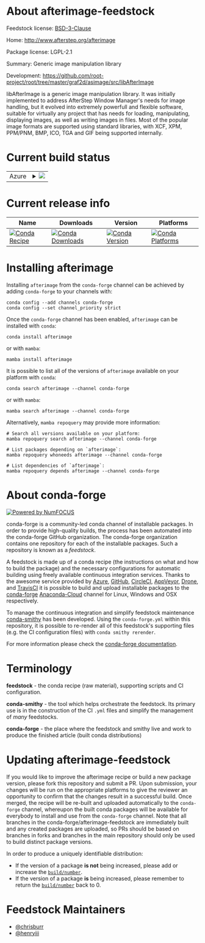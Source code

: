 About afterimage-feedstock
==========================

Feedstock license: [BSD-3-Clause](https://github.com/conda-forge/afterimage-feedstock/blob/main/LICENSE.txt)

Home: http://www.afterstep.org/afterimage

Package license: LGPL-2.1

Summary: Generic image manipulation library

Development: https://github.com/root-project/root/tree/master/graf2d/asimage/src/libAfterImage

libAfterImage is a generic image manipulation library. It was initially
implemented to address AfterStep Window Manager's needs for image handling,
but it evolved into extremely powerfull and flexible software, suitable for
virtually any project that has needs for loading, manipulating, displaying
images, as well as writing images in files. Most of the popular image
formats are supported using standard libraries, with XCF, XPM, PPM/PNM,
BMP, ICO, TGA and GIF being supported internally.


Current build status
====================


<table>
    
  <tr>
    <td>Azure</td>
    <td>
      <details>
        <summary>
          <a href="https://dev.azure.com/conda-forge/feedstock-builds/_build/latest?definitionId=2615&branchName=main">
            <img src="https://dev.azure.com/conda-forge/feedstock-builds/_apis/build/status/afterimage-feedstock?branchName=main">
          </a>
        </summary>
        <table>
          <thead><tr><th>Variant</th><th>Status</th></tr></thead>
          <tbody><tr>
              <td>linux_64</td>
              <td>
                <a href="https://dev.azure.com/conda-forge/feedstock-builds/_build/latest?definitionId=2615&branchName=main">
                  <img src="https://dev.azure.com/conda-forge/feedstock-builds/_apis/build/status/afterimage-feedstock?branchName=main&jobName=linux&configuration=linux%20linux_64_" alt="variant">
                </a>
              </td>
            </tr><tr>
              <td>linux_aarch64</td>
              <td>
                <a href="https://dev.azure.com/conda-forge/feedstock-builds/_build/latest?definitionId=2615&branchName=main">
                  <img src="https://dev.azure.com/conda-forge/feedstock-builds/_apis/build/status/afterimage-feedstock?branchName=main&jobName=linux&configuration=linux%20linux_aarch64_" alt="variant">
                </a>
              </td>
            </tr><tr>
              <td>linux_ppc64le</td>
              <td>
                <a href="https://dev.azure.com/conda-forge/feedstock-builds/_build/latest?definitionId=2615&branchName=main">
                  <img src="https://dev.azure.com/conda-forge/feedstock-builds/_apis/build/status/afterimage-feedstock?branchName=main&jobName=linux&configuration=linux%20linux_ppc64le_" alt="variant">
                </a>
              </td>
            </tr><tr>
              <td>osx_64</td>
              <td>
                <a href="https://dev.azure.com/conda-forge/feedstock-builds/_build/latest?definitionId=2615&branchName=main">
                  <img src="https://dev.azure.com/conda-forge/feedstock-builds/_apis/build/status/afterimage-feedstock?branchName=main&jobName=osx&configuration=osx%20osx_64_" alt="variant">
                </a>
              </td>
            </tr><tr>
              <td>osx_arm64</td>
              <td>
                <a href="https://dev.azure.com/conda-forge/feedstock-builds/_build/latest?definitionId=2615&branchName=main">
                  <img src="https://dev.azure.com/conda-forge/feedstock-builds/_apis/build/status/afterimage-feedstock?branchName=main&jobName=osx&configuration=osx%20osx_arm64_" alt="variant">
                </a>
              </td>
            </tr>
          </tbody>
        </table>
      </details>
    </td>
  </tr>
</table>

Current release info
====================

| Name | Downloads | Version | Platforms |
| --- | --- | --- | --- |
| [![Conda Recipe](https://img.shields.io/badge/recipe-afterimage-green.svg)](https://anaconda.org/conda-forge/afterimage) | [![Conda Downloads](https://img.shields.io/conda/dn/conda-forge/afterimage.svg)](https://anaconda.org/conda-forge/afterimage) | [![Conda Version](https://img.shields.io/conda/vn/conda-forge/afterimage.svg)](https://anaconda.org/conda-forge/afterimage) | [![Conda Platforms](https://img.shields.io/conda/pn/conda-forge/afterimage.svg)](https://anaconda.org/conda-forge/afterimage) |

Installing afterimage
=====================

Installing `afterimage` from the `conda-forge` channel can be achieved by adding `conda-forge` to your channels with:

```
conda config --add channels conda-forge
conda config --set channel_priority strict
```

Once the `conda-forge` channel has been enabled, `afterimage` can be installed with `conda`:

```
conda install afterimage
```

or with `mamba`:

```
mamba install afterimage
```

It is possible to list all of the versions of `afterimage` available on your platform with `conda`:

```
conda search afterimage --channel conda-forge
```

or with `mamba`:

```
mamba search afterimage --channel conda-forge
```

Alternatively, `mamba repoquery` may provide more information:

```
# Search all versions available on your platform:
mamba repoquery search afterimage --channel conda-forge

# List packages depending on `afterimage`:
mamba repoquery whoneeds afterimage --channel conda-forge

# List dependencies of `afterimage`:
mamba repoquery depends afterimage --channel conda-forge
```


About conda-forge
=================

[![Powered by
NumFOCUS](https://img.shields.io/badge/powered%20by-NumFOCUS-orange.svg?style=flat&colorA=E1523D&colorB=007D8A)](https://numfocus.org)

conda-forge is a community-led conda channel of installable packages.
In order to provide high-quality builds, the process has been automated into the
conda-forge GitHub organization. The conda-forge organization contains one repository
for each of the installable packages. Such a repository is known as a *feedstock*.

A feedstock is made up of a conda recipe (the instructions on what and how to build
the package) and the necessary configurations for automatic building using freely
available continuous integration services. Thanks to the awesome service provided by
[Azure](https://azure.microsoft.com/en-us/services/devops/), [GitHub](https://github.com/),
[CircleCI](https://circleci.com/), [AppVeyor](https://www.appveyor.com/),
[Drone](https://cloud.drone.io/welcome), and [TravisCI](https://travis-ci.com/)
it is possible to build and upload installable packages to the
[conda-forge](https://anaconda.org/conda-forge) [Anaconda-Cloud](https://anaconda.org/)
channel for Linux, Windows and OSX respectively.

To manage the continuous integration and simplify feedstock maintenance
[conda-smithy](https://github.com/conda-forge/conda-smithy) has been developed.
Using the ``conda-forge.yml`` within this repository, it is possible to re-render all of
this feedstock's supporting files (e.g. the CI configuration files) with ``conda smithy rerender``.

For more information please check the [conda-forge documentation](https://conda-forge.org/docs/).

Terminology
===========

**feedstock** - the conda recipe (raw material), supporting scripts and CI configuration.

**conda-smithy** - the tool which helps orchestrate the feedstock.
                   Its primary use is in the construction of the CI ``.yml`` files
                   and simplify the management of *many* feedstocks.

**conda-forge** - the place where the feedstock and smithy live and work to
                  produce the finished article (built conda distributions)


Updating afterimage-feedstock
=============================

If you would like to improve the afterimage recipe or build a new
package version, please fork this repository and submit a PR. Upon submission,
your changes will be run on the appropriate platforms to give the reviewer an
opportunity to confirm that the changes result in a successful build. Once
merged, the recipe will be re-built and uploaded automatically to the
`conda-forge` channel, whereupon the built conda packages will be available for
everybody to install and use from the `conda-forge` channel.
Note that all branches in the conda-forge/afterimage-feedstock are
immediately built and any created packages are uploaded, so PRs should be based
on branches in forks and branches in the main repository should only be used to
build distinct package versions.

In order to produce a uniquely identifiable distribution:
 * If the version of a package **is not** being increased, please add or increase
   the [``build/number``](https://docs.conda.io/projects/conda-build/en/latest/resources/define-metadata.html#build-number-and-string).
 * If the version of a package **is** being increased, please remember to return
   the [``build/number``](https://docs.conda.io/projects/conda-build/en/latest/resources/define-metadata.html#build-number-and-string)
   back to 0.

Feedstock Maintainers
=====================

* [@chrisburr](https://github.com/chrisburr/)
* [@henryiii](https://github.com/henryiii/)

